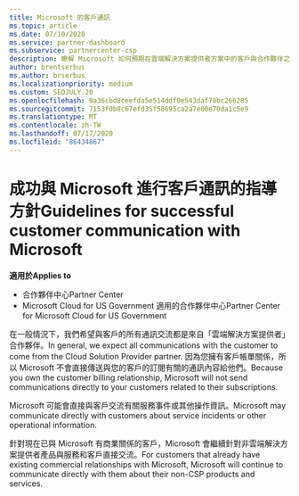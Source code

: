 ```yaml
---
title: Microsoft 的客戶通訊
ms.topic: article
ms.date: 07/10/2020
ms.service: partner-dashboard
ms.subservice: partnercenter-csp
description: 瞭解 Microsoft 如何預期在雲端解決方案提供者方案中的客戶與合作夥伴之間進行客戶溝通。
author: brentserbus
ms.author: brserbus
ms.localizationpriority: medium
ms.custom: SEOJULY.20
ms.openlocfilehash: 9a36cbd8ceefda5e514ddf0e543daf78bc266285
ms.sourcegitcommit: 7153f0b8c67efd35f58695ca2a7e00e70da1c5e9
ms.translationtype: MT
ms.contentlocale: zh-TW
ms.lasthandoff: 07/17/2020
ms.locfileid: "86434867"
---
```

# <a name="guidelines-for-successful-customer-communication-with-microsoft"></a><span data-ttu-id="d01ea-103">成功與 Microsoft 進行客戶通訊的指導方針</span><span class="sxs-lookup"><span data-stu-id="d01ea-103">Guidelines for successful customer communication with Microsoft</span></span>

<span data-ttu-id="d01ea-104">**適用於**</span><span class="sxs-lookup"><span data-stu-id="d01ea-104">**Applies to**</span></span>

-  <span data-ttu-id="d01ea-105">合作夥伴中心</span><span class="sxs-lookup"><span data-stu-id="d01ea-105">Partner Center</span></span>
-  <span data-ttu-id="d01ea-106">Microsoft Cloud for US Government 適用的合作夥伴中心</span><span class="sxs-lookup"><span data-stu-id="d01ea-106">Partner Center for Microsoft Cloud for US Government</span></span>

<span data-ttu-id="d01ea-107">在一般情況下，我們希望與客戶的所有通訊交流都是來自「雲端解決方案提供者」合作夥伴。</span><span class="sxs-lookup"><span data-stu-id="d01ea-107">In general, we expect all communications with the customer to come from the Cloud Solution Provider partner.</span></span> <span data-ttu-id="d01ea-108">因為您擁有客戶帳單關係，所以 Microsoft 不會直接傳送與您的客戶的訂閱有關的通訊內容給他們。</span><span class="sxs-lookup"><span data-stu-id="d01ea-108">Because you own the customer billing relationship, Microsoft will not send communications directly to your customers related to their subscriptions.</span></span>

<span data-ttu-id="d01ea-109">Microsoft 可能會直接與客戶交流有關服務事件或其他操作資訊。</span><span class="sxs-lookup"><span data-stu-id="d01ea-109">Microsoft may communicate directly with customers about service incidents or other operational information.</span></span>

<span data-ttu-id="d01ea-110">針對現在已與 Microsoft 有商業關係的客戶，Microsoft 會繼續針對非雲端解決方案提供者產品與服務和客戶直接交流。</span><span class="sxs-lookup"><span data-stu-id="d01ea-110">For customers that already have existing commercial relationships with Microsoft, Microsoft will continue to communicate directly with them about their non-CSP products and services.</span></span>
